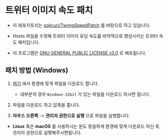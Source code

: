 # 트위터 이미지 속도 패치

- 이 레포지토리는 [sokcuri/TwimgSpeedPatch](https://github.com/sokcuri/TwimgSpeedPatch) 를 바탕으로 하고 있습니다.

- Hosts 파일을 수정해 트위터 이미지 로딩 속도를 비약적으로 향상시키는 트위터 속도 패치입니다.

- 이 프로그램은 [GNU GENERAL PUBLIC LICENSE v3.0](LICENSE) 로 배포됩니다.

## 패치 방법 (Windows)

1. [여기](https://github.com/RyuaNerin/TwimgCdnPatch/releases/latest) 에서 환경에 맞게 파일을 다운로드 합니다.
	- 대부분의 경우 `Windows-32bit` 가 있는 파일을 다운로드 하시면 됩니다.

2. 파일을 다운로드 하고 압축을 풉니다.

3. **마우스 오른쪽** -> **관리자 권한으로 실행** 으로 파일을 실행합니다.

- **Linux** 혹은 **macOS** 를 사용하시는 분도 동일하게 환경에 맞게 다운로드 하신 후, 관리자 권한으로 실행해주시면됩니다.
